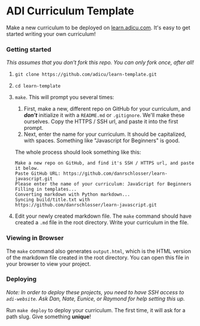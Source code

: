 ADI Curriculum Template
=======================

Make a new curriculum to be deployed on [learn.adicu.com](http://learn.adicu.com).  It's easy to get started writing your own curriculum!

### Getting started
*This assumes that you don't fork this repo.  You can only fork once, after all!*

1. `git clone https://github.com/adicu/learn-template.git`

2. `cd learn-template`

3. `make`.  This will prompt you several times:
    1. First, make a new, different repo on GitHub for your curriculum, and _**don't**_ initialize it with a `README.md` or `.gitignore`.  We'll make these ourselves.  Copy the HTTPS / SSH url, and paste it into the first prompt.
    2. Next, enter the name for your curriculum.  It should be capitalized, with spaces.  Something like "Javascript for Beginners" is good.

    The whole process should look something like this:
    ```
    Make a new repo on GitHub, and find it's SSH / HTTPS url, and paste it below.
    Paste GitHub URL: https://github.com/danrschlosser/learn-javascript.git
    Please enter the name of your curriculum: JavaScript for Beginners
    Filling in templates...
    Converting markdown with Python markdown...
    Syncing build/title.txt with https://github.com/danrschlosser/learn-javascript.git
    ```

4. Edit your newly created markdown file.  The `make` command should have created a `.md` file in the root directory.  Write your curriculum in the file.

### Viewing in Browser

The `make` command also generates `output.html`, which is the HTML version of the markdown file created in the root directory.  You can open this file in your browser to view your project.

### Deploying

_Note: In order to deploy these projects, you need to have SSH access to `adi-website`.  Ask Dan, Nate, Eunice, or Raymond for help setting this up._

Run `make deploy` to deploy your curriculum.  The first time, it will ask for a path slug.  Give something **unique**!